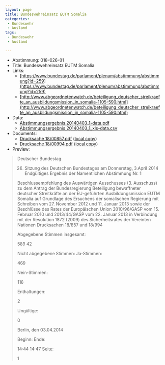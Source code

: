 ```yaml
---
layout: page
title: Bundeswehreinsatz EUTM Somalia
categories:
 - Bundeswehr
 - Ausland
tags:
 - Bundeswehr
 - Ausland

---
```


* Abstimmung: 018-026-01
* Title: Bundeswehreinsatz EUTM Somalia
* Links: 
    * [https://www.bundestag.de/parlament/plenum/abstimmung/abstimmung?id=259](https://www.bundestag.de/parlament/plenum/abstimmung/abstimmung?id=259)
    * [http://www.abgeordnetenwatch.de/beteiligung_deutscher_streikraefte_an_ausbildungsmission_in_somalia-1105-590.html](http://www.abgeordnetenwatch.de/beteiligung_deutscher_streikraefte_an_ausbildungsmission_in_somalia-1105-590.html)
* Data: 
    * [Abstimmungsergebnis 20140403_1-data.pdf](/res/abstimmungsliste/20140403_1-data.pdf)
    * [Abstimmungsergebnis 20140403_1_xls-data.csv](/res/abstimmungsliste/analyses/20140403_1_xls-data.csv)
* Documents: 
    * [Drucksache 18/00857.pdf](http://dip21.bundestag.de/dip21/btd/18/008/1800857.pdf) ([local copy](/res/abstimmungsdaten/018-026-01/1800857.pdf))
    * [Drucksache 18/00994.pdf](http://dip21.bundestag.de/dip21/btd/18/009/1800994.pdf) ([local copy](/res/abstimmungsdaten/018-026-01/1800994.pdf))
* Preview: 
> Deutscher Bundestag
> 
> 26. Sitzung des Deutschen Bundestages
> am Donnerstag, 3.April 2014
> Endgültiges Ergebnis der Namentlichen Abstimmung Nr. 1
> 
> Beschlussempfehlung des Auswärtigen Ausschusses (3. Ausschuss) zu dem Antrag der
> Bundesregierung
> Beteiligung bewaffneter deutscher Streitkräfte an der EU-geführten Ausbildungsmission
> EUTM Somalia auf Grundlage des Ersuchens der somalischen Regierung mit Schreiben
> vom 27. November 2012 und 11. Januar 2013 sowie der Beschlüsse des Rates der
> Europäischen Union 2010/96/GASP vom 15. Februar 2010 und 2013/44/GASP vom 22.
> Januar 2013 in Verbindung mit der Resolution 1872 (2009) des Sicherheitsrates der
> Vereinten Nationen
> Drucksachen 18/857 und 18/994
> 
> Abgegebene Stimmen insgesamt:
> 
> 589
> 42
> 
> Nicht abgegebene Stimmen:
> Ja-Stimmen:
> 
> 469
> 
> Nein-Stimmen:
> 
> 118
> 
> Enthaltungen:
> 
> 2
> 
> Ungültige:
> 
> 0
> 
> Berlin, den 03.04.2014
> 
> Beginn:
> Ende:
> 
> 14:44
> 14:47
> Seite:
> 
> 1
> 
> 
